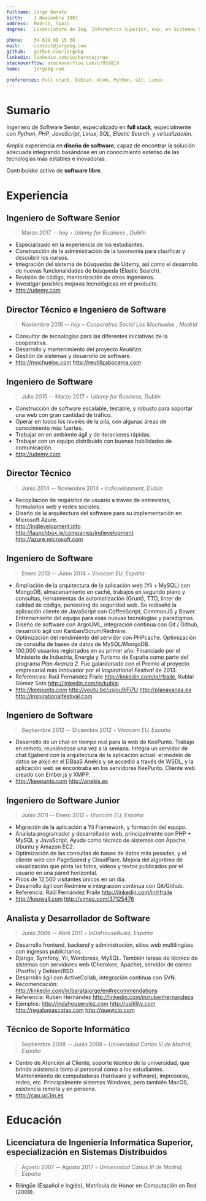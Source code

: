 ```yaml
---
fullname: Jorge Barata
birth:    1 Noviembre 1987
address:  Madrid, Spain
degree:   Licenciatura de Ing. Informática Superior, esp. en Sistemas Distribuidos

phone:    34 619 98 15 38
mail:     contact@jorgebg.com
github:   github.com/jorgebg
linkedin: linkedin.com/in/baratajorge
stackoverflow: stackoverflow.com/u/959819
home:     jorgebg.com

preferences: Full stack, Debian, Atom, Python, Git, Linux
---
```


Sumario
========

Ingeniero de Software Senior, especializado en __full stack__, especialmente con *Python*, *PHP*, *JavaScript*, *Linux*, *SQL*, *Elastic Search*, y *virtualización*.

Amplia experiencia en __diseño de software__, capaz de encontrar la solución adecuada integrando basándose en un conocimiento extenso de las tecnologías más estables e inovadoras.

Contribuidor activo de __software libre__.


Experiencia
==========

## Ingeniero de Software Senior
> Marzo 2017 -- *hoy* ◦ *Udemy for Business , Dublín*

- Especializado en la experiencia de los estudiantes.
- Construcción de la administración de la taxonomía para clasificar y descubrir los cursos.
- Integración del sistema de búsquedas de Udemy, así como el desarrollo de nuevas funcionalidades de búsqueda (Elastic Search).
- Revisión de código, mentorización de otros ingenieros.
- Investigar posibles mejoras tecnológicas en el producto.
- http://udemy.com


## Director Técnico e Ingeniero de Software
> Noviembre 2016 -- *hoy* ◦ *Cooperativa Social Los Mochuelos , Madrid*

- Consultor de tecnologías para las diferentes iniciativas de la cooperativa.
- Desarrollo y mantenimiento del proyecto _Reutiliza_.
- Gestión de sistemas y desarrollo de software.
- http://mochuelos.com http://reutilizabocema.com


## Ingeniero de Software
> Julio 2015 -- Marzo 2017 ◦ *Udemy for Business, Dublín*

- Construcción de software escalable, testable, y robusto para soportar una web con gran cantidad de tráfico.
- Operar en todos los niveles de la pila, con algunas áreas de conocimiento más fuertes.
- Trabajar en en ambiente ágil y de iteraciones rápidas.
- Trabajar con un equipo distribuido con buenas habilidades de comunicación.
- http://udemy.com



## Director Técnico
> Junio 2014 -- Noviembre 2014 ◦ *Indievelopment, Dublín*

- Recopilación de requisitos de usuario a través de entrevistas, formularios web y redes sociales.
- Diseño de la arquitectura del software para su implementación en Microsoft Azure.
- http://indievelopment.info http://launchbox.ie/companies/indievelopment http://azure.microsoft.com


## Ingeniero de Software
> Enero 2013 -- Junio 2014 ◦ *Vivocom EU, España*

- Ampliación de la arquitectura de la aplicación web (Yii + MySQL) con MongoDB, almacenamiento en caché, trabajos en segundo plano y consultas, herramientas de automatización (Grunt), TTD, linter de calidad de código, pentesting de seguridad web. Se rediseñó la aplicación cliente de JavaScript con CoffeeScript, CommonJS y Bower. Entrenamiento del equipo para esas nuevas tecnologías y paradigmas.
- Diseño de software con ArgoUML, integración continua con Git / Github, desarrollo ágil con Kanban/Scrum/Redmine.
- Optimización del rendimiento del servidor con PHPcache. Optimización de consulta de bases de datos de MySQL/MongoDB.
- 100,000 usuarios registrados en su primer año. Financiado por el Ministerio de Industria, Energía y Turismo de España como parte del programa _Plan Avanza 2_. Fue galardonado con el Premio al proyecto empresarial más innovador por el _Inspirational Festival_ de 2013.
- Referencias: Raúl Fernández Fraile http://linkedin.com/in/rfraile, Kublai Gómez Soto http://linkedin.com/in/kublai
- http://keepunto.com http://youtu.be/usjou9iFj7U http://planavanza.es http://inspirationalfestival.com

## Ingeniero de Software
> Septiembre 2012 -- Diciembre 2012 ◦ *Vivocom EU, España*

- Desarrollo de un chat en tiempo real para la web de KeePunto. Trabajo en remoto, reuniéndose una vez a la semana. Integra un servidor de chat Ejjaberd con la arquitectura de la aplicación actual: el modelo de datos se alojó en el DBaaS Anekis y se accedió a través de WSDL, y la aplicación web se encontraba en los servidores KeePunto. Cliente web creado con Ember.js y XMPP.
- http://keepunto.com http://anekis.es

## Ingeniero de Software Junior
> Junio 2011 -- Enero 2012 ◦ *Vivocom EU, España*

- Migración de la aplicación a Yii Framework, y formación del equipo.
- Analista programador y desarrollador web, principalmente con PHP + MySQL y JavaScript. Ayuda como técnico de sistemas con Apache, Ubuntu y Amazon EC2.
- Optimización de las consultas de bases de datos más pesadas, y el cliente web con PageSpeed y CloudFlare. Mejora del algoritmo de visualización que pinta las fotos, videos y textos publicados por el usuario en una pared horizontal.
- Picos de 12,500 visitantes únicos en un día.
- Desarrollo ágil con Redmine e integración continua con Git/Github.
- Referencia: Raúl Fernández Fraile http://linkedin.com/in/rfraile
- http://koowall.com http://vimeo.com/37125476



## Analista y Desarrollador de Software
> Junio 2009 -- Abril 2011 ◦ *InDaHouseRulez, España*

- Desarrollo frontend, backend y administración, sitios web multilingües con ingresos publicitarios.
- Django, Symfony, Yii, Wordpress, MySQL. También tareas de técnico de sistemas con servidores web (Cherokee, Apache), servidor de correo (Postfix) y Debian/BSD.
- Desarrollo ágil con ActiveCollab, integración continua con SVN.
- Recomendación: http://linkedin.com/in/baratajorge/en#recommendations
- Referencia: Rubén Hernández http://linkedin.com/in/rubenhernandeza
- Ejemplos: http://indahouserulez.com http://usitility.com http://regalomascotas.com http://quevicio.com


## Técnico de Soporte Informático
> Septiembre 2008 -- Junio 2009 ◦ *Universidad Carlos III de Madrid, España*

- Centro de Atención al Cliente, soporte técnico de la universidad, que brinda asistencia tanto al personal como a los estudiantes. Mantenimiento de computadoras (hardware y software), impresoras, redes, etc. Principalmente sistemas Windows, pero también MacOS, asistencia remota y en persona.
- http://cau.uc3m.es


Educación
=========

## Licenciatura de Ingeniería Informática Superior, especialización en Sistemas Distribuidos
> Agosto 2007 -- Agosto 2017 ◦ *Universidad Carlos III de Madrid, España*

- Bilingüe (Español e Inglés),  Matrícula de Honor en Computación en Red (2009).
